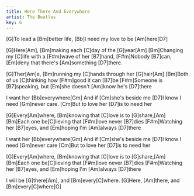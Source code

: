 ```yaml
---
title: Here There And Everywhere
artist: The Beatles
key: G
---
```

[G]To lead a [Bm]better life, [Bb]I need my love to be [Am]here[D7]

[G]Here[Am],   [Bm]making each [C]day of the [G]year[Am]
[Bm]Changing my [C]life with a [F#m]wave of her [B7]hand,
[F#m]Nobody [B7]can, [Em]deny that there's [Am]something [D7]there.

[G]Ther[Am]e,  [Bm]running my [C]hands through her [G]hair[Am]
[Bm]Both of us [C]thinking how [F#m]good it can [B7]be
[F#m]Someone is [B7]speaking, but [Em]she doesn't [Am]know he's [D7]there

I want her [Bb]everywhere[Gm]
And if [Cm]she's beside me [D7]I know I need [Gm]never care.
[Cm]But to love her [D7]is to need her

[G]Every[Am]where, [Bm]knowing that [C]love is to [G]share,[Am]
[Bm]Each one be[C]lieving that [F#m]love never [B7]dies
[F#m]Watching her [B7]eyes, and [Em]hoping I'm [Am]always [D7]there

I want her [Bb]everywhere[Gm]
And if [Cm]she's beside me [D7]I know I need [Gm]never care
[Cm]But to love her [D7]is to need her

[G]Every[Am]where, [Bm]knowing that [C]love is to [G]share,[Am]
[Bm]Each one be[C]lieving that [F#m]love never [B7]dies
[F#m]Watching her [B7]eyes, and [Em]hoping I'm [Am]always [D7]there

I will be [G]there[Am],  and [Bm]every[C]where.
[G]Here, [Am]there, and [Bm]every[C]where[G]